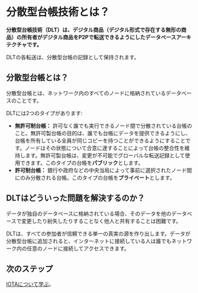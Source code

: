 # 分散型台帳技術とは？
<!-- # What is distributed ledger technology? -->

**分散型台帳技術（DLT）は、デジタル商品（デジタル形式で存在する無形の商品）の所有者がデジタル商品をP2Pで転送できるようにしたデータベースアーキテクチャです。**
<!-- **Distributed ledger technology (DLT) is a database architecture that allows the owners of digital goods to transfer them from peer to peer.** -->

DLTの各転送は、分散型台帳の記録として保持されます。
<!-- Each transfer in a DLT is kept as a record in a distributed ledger. -->

## 分散型台帳とは？
<!-- ## What is a distributed ledger? -->

分散型台帳とは、ネットワーク内のすべてのノードに格納されているデータベースのことです。
<!-- A distributed ledger is a database that's stored in all nodes in a network. -->

DLTには2つのタイプがあります:
* **無許可制台帳：** 許可なく誰でも実行できるノード間で分散されている台帳のこと。無許可製台帳の目的は、誰でも台帳にデータを提供できるようにし、台帳を所有している全員が同じコピーを持つことができるようにすることです。ノードはその状態について合意に達することによって台帳の整合性を維持します。無許可製台帳は、変更が不可能でグローバルな転送記録として使用できます。このタイプの台帳を**パブリック**とします。
* **許可制台帳：** 銀行や政府などの中央当局によって事前に選択されたノード間にのみ分散される台帳。このタイプの台帳を**プライベート**とします。
<!-- DLT can have two types of ledger: -->
<!-- * **Permissionless ledger:** A ledger that's distributed among nodes that can be run by anyone without permission. The purpose of a permissionless ledger is to allow anyone to contribute data to the ledger and for everyone in possession of the ledger to have identical copies. Nodes maintain the integrity of the ledger by reaching a consensus about its state. A permissionless ledger can be used as an immutable global record of transfers. We qualify this type of ledger as **public**. -->
<!-- * **Permissioned ledger:** A ledger that's distributed only among nodes that are preselected by a central authority such as a bank or a government. We qualify this type of ledger as **private**. -->

## DLTはどういった問題を解決するのか？
<!-- ## What problems does DLT solve? -->

データが独自のデータベースに格納されている場合、そのデータを他のデータベースで変更したり紛失したりすることなく他人と共有することは困難です。
<!-- When data is stored in proprietary databases, it's difficult to share that data with others without it becoming changed and lost in other databases. -->

DLTは、すべての参加者が信頼できる単一の真実の源を作り出します。データが分散型台帳に追加されると、インターネットに接続している人は誰でもネットワーク内の任意のノードに接続してアクセスできます。
<!-- DLT creates a single source of truth that all participants can trust. When data is added to a distributed ledger, anyone with an internet connection can access it by connecting to any node in the network. -->

## 次のステップ
<!-- ## Next steps -->

[IOTAについて学ぶ](../introduction/what-is-iota.md)。
<!-- [Learn about IOTA](../introduction/what-is-iota.md). -->

